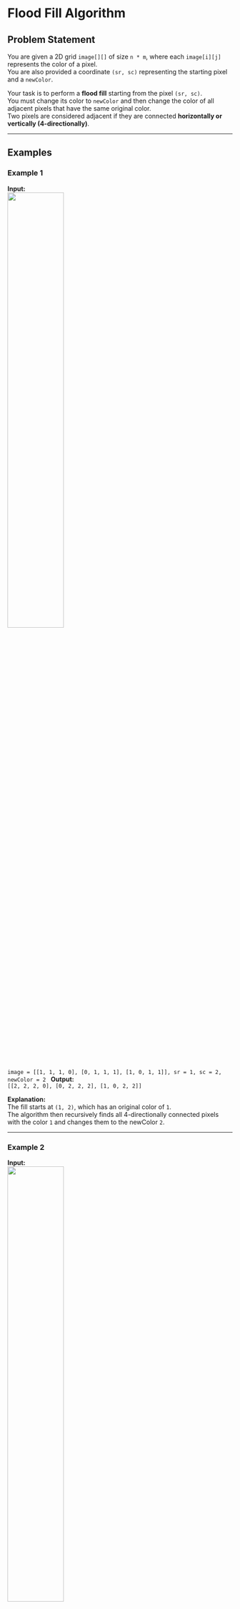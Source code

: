 # Flood Fill Algorithm  

## Problem Statement  
You are given a 2D grid `image[][]` of size `n * m`, where each `image[i][j]` represents the color of a pixel.  
You are also provided a coordinate `(sr, sc)` representing the starting pixel and a `newColor`.  

Your task is to perform a **flood fill** starting from the pixel `(sr, sc)`.  
You must change its color to `newColor` and then change the color of all adjacent pixels that have the same original color.  
Two pixels are considered adjacent if they are connected **horizontally or vertically (4-directionally)**.  

---

## Examples  

### Example 1  
**Input:**  
<img src="https://media.geeksforgeeks.org/img-practice/prod/addEditProblem/705720/Web/Other/blobid0_1744378665.jpg" width=50%>

`image = [[1, 1, 1, 0],
[0, 1, 1, 1],
[1, 0, 1, 1]],
sr = 1, sc = 2, newColor = 2 ` 
**Output:**  
`[[2, 2, 2, 0],
[0, 2, 2, 2],
[1, 0, 2, 2]]`

**Explanation:**  
The fill starts at `(1, 2)`, which has an original color of `1`.  
The algorithm then recursively finds all 4-directionally connected pixels with the color `1` and changes them to the newColor `2`.  

---

### Example 2  
**Input:**  
<img src="https://media.geeksforgeeks.org/img-practice/prod/addEditProblem/705720/Web/Other/blobid1_1744378699.jpg" width=50%>

`image = [[1, 1, 1],
[1, 1, 0],
[1, 0, 1]],
sr = 1, sc = 1, newColor = 2`

**Output:**  
`
[[2, 2, 2],
[2, 2, 0],
[2, 0, 1]]`

**Explanation:**  
From the center of the image `(1, 1)`, all pixels connected by a path of the same color (`1`) as the starting pixel are colored with the newColor (`2`).  
The pixel at `(2, 2)` is not colored because it is not 4-directionally connected to the filled area.  

---

## Constraints  
- `1 ≤ n, m ≤ 500`  
- `0 ≤ image[i][j], newColor ≤ 10`  
- `0 ≤ sr < n`  
- `0 ≤ sc < m`  

---

## Approach  

### Traversal Strategy  
The problem can be modeled as finding all **reachable nodes in a graph** from a starting node,  
where nodes are pixels and edges connect adjacent pixels of the same color.  

### Depth-First Search (DFS)  
- A recursive DFS approach is a natural fit.  
- Start a recursive function from the source pixel `(sr, sc)`.  
- In each call:  
  - Check for **boundary conditions**.  
  - Ensure the current pixel's color is the same as the original source color.  
  - If valid:  
    - Change the pixel's color to `newColor`.  
    - Make recursive calls for its four neighbors (**up, down, left, right**).  

### Time & Space Complexity  
- **Time Complexity:** `O(N × M)`, where `N` and `M` are the dimensions of the image, as each pixel is visited at most once.  
- **Space Complexity:** `O(N × M)` in the worst case for the recursion call stack.  

